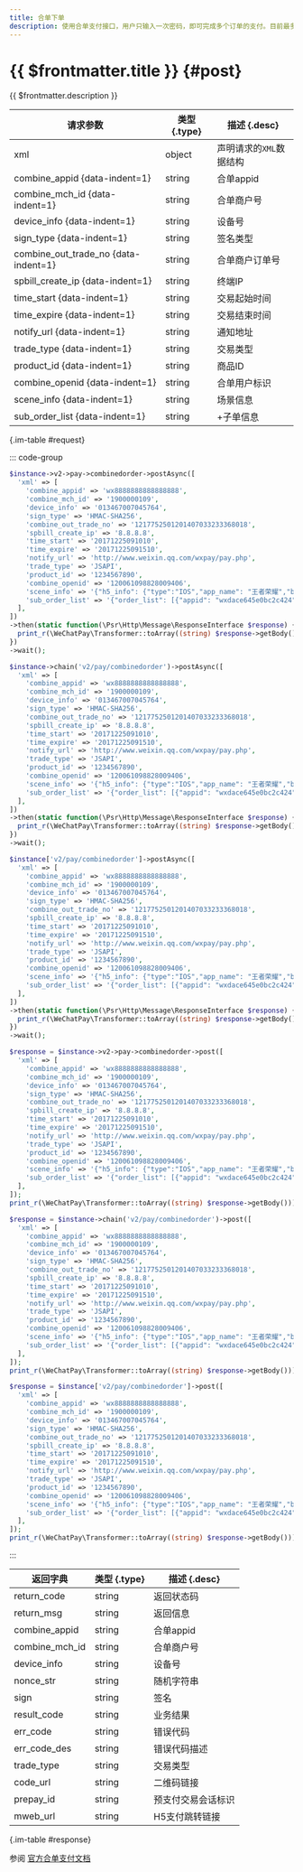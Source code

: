 ```yaml
---
title: 合单下单
description: 使用合单支付接口，用户只输入一次密码，即可完成多个订单的支付。目前最多一次可支持10笔订单进行合单支付。用合单下单api在微信支付服务后台生成预支付交易单，返回正确的预支付交易会话标识后再按扫码、JSAPI、APP、H5等不同场景生成交易串调起支付。
---
```


# {{ $frontmatter.title }} {#post}

{{ $frontmatter.description }}

| 请求参数 | 类型 {.type} | 描述 {.desc}
| --- | --- | ---
| xml | object | 声明请求的`XML`数据结构
| combine_appid {data-indent=1} | string | 合单appid
| combine_mch_id {data-indent=1} | string | 合单商户号
| device_info {data-indent=1} | string | 设备号
| sign_type {data-indent=1} | string | 签名类型
| combine_out_trade_no {data-indent=1} | string | 合单商户订单号
| spbill_create_ip {data-indent=1} | string | 终端IP
| time_start {data-indent=1} | string | 交易起始时间
| time_expire {data-indent=1} | string | 交易结束时间
| notify_url {data-indent=1} | string | 通知地址
| trade_type {data-indent=1} | string | 交易类型
| product_id {data-indent=1} | string | 商品ID
| combine_openid {data-indent=1} | string | 合单用户标识
| scene_info {data-indent=1} | string | 场景信息
| sub_order_list {data-indent=1} | string | +子单信息

{.im-table #request}

::: code-group

```php [异步纯链式]
$instance->v2->pay->combinedorder->postAsync([
  'xml' => [
    'combine_appid' => 'wx8888888888888888',
    'combine_mch_id' => '1900000109',
    'device_info' => '013467007045764',
    'sign_type' => 'HMAC-SHA256',
    'combine_out_trade_no' => '1217752501201407033233368018',
    'spbill_create_ip' => '8.8.8.8',
    'time_start' => '20171225091010',
    'time_expire' => '20171225091510',
    'notify_url' => 'http://www.weixin.qq.com/wxpay/pay.php',
    'trade_type' => 'JSAPI',
    'product_id' => '1234567890',
    'combine_openid' => '120061098828009406',
    'scene_info' => '{"h5_info": {"type":"IOS","app_name": "王者荣耀","bundle_id": "com.tencent.wzryIOS"}}',
    'sub_order_list' => '{"order_list": [{"appid": "wxdace645e0bc2c424","attach": "深圳分店","body": "子订单1","fee_type": "CNY","mch_id": "1900009001","out_trade_no": "OD201708030001","total_fee": 1234}],"order_num": 3}',
  ],
])
->then(static function(\Psr\Http\Message\ResponseInterface $response) {
  print_r(\WeChatPay\Transformer::toArray((string) $response->getBody()));
})
->wait();
```

```php [异步声明式]
$instance->chain('v2/pay/combinedorder')->postAsync([
  'xml' => [
    'combine_appid' => 'wx8888888888888888',
    'combine_mch_id' => '1900000109',
    'device_info' => '013467007045764',
    'sign_type' => 'HMAC-SHA256',
    'combine_out_trade_no' => '1217752501201407033233368018',
    'spbill_create_ip' => '8.8.8.8',
    'time_start' => '20171225091010',
    'time_expire' => '20171225091510',
    'notify_url' => 'http://www.weixin.qq.com/wxpay/pay.php',
    'trade_type' => 'JSAPI',
    'product_id' => '1234567890',
    'combine_openid' => '120061098828009406',
    'scene_info' => '{"h5_info": {"type":"IOS","app_name": "王者荣耀","bundle_id": "com.tencent.wzryIOS"}}',
    'sub_order_list' => '{"order_list": [{"appid": "wxdace645e0bc2c424","attach": "深圳分店","body": "子订单1","fee_type": "CNY","mch_id": "1900009001","out_trade_no": "OD201708030001","total_fee": 1234}],"order_num": 3}',
  ],
])
->then(static function(\Psr\Http\Message\ResponseInterface $response) {
  print_r(\WeChatPay\Transformer::toArray((string) $response->getBody()));
})
->wait();
```

```php [异步属性式]
$instance['v2/pay/combinedorder']->postAsync([
  'xml' => [
    'combine_appid' => 'wx8888888888888888',
    'combine_mch_id' => '1900000109',
    'device_info' => '013467007045764',
    'sign_type' => 'HMAC-SHA256',
    'combine_out_trade_no' => '1217752501201407033233368018',
    'spbill_create_ip' => '8.8.8.8',
    'time_start' => '20171225091010',
    'time_expire' => '20171225091510',
    'notify_url' => 'http://www.weixin.qq.com/wxpay/pay.php',
    'trade_type' => 'JSAPI',
    'product_id' => '1234567890',
    'combine_openid' => '120061098828009406',
    'scene_info' => '{"h5_info": {"type":"IOS","app_name": "王者荣耀","bundle_id": "com.tencent.wzryIOS"}}',
    'sub_order_list' => '{"order_list": [{"appid": "wxdace645e0bc2c424","attach": "深圳分店","body": "子订单1","fee_type": "CNY","mch_id": "1900009001","out_trade_no": "OD201708030001","total_fee": 1234}],"order_num": 3}',
  ],
])
->then(static function(\Psr\Http\Message\ResponseInterface $response) {
  print_r(\WeChatPay\Transformer::toArray((string) $response->getBody()));
})
->wait();
```

```php [同步纯链式]
$response = $instance->v2->pay->combinedorder->post([
  'xml' => [
    'combine_appid' => 'wx8888888888888888',
    'combine_mch_id' => '1900000109',
    'device_info' => '013467007045764',
    'sign_type' => 'HMAC-SHA256',
    'combine_out_trade_no' => '1217752501201407033233368018',
    'spbill_create_ip' => '8.8.8.8',
    'time_start' => '20171225091010',
    'time_expire' => '20171225091510',
    'notify_url' => 'http://www.weixin.qq.com/wxpay/pay.php',
    'trade_type' => 'JSAPI',
    'product_id' => '1234567890',
    'combine_openid' => '120061098828009406',
    'scene_info' => '{"h5_info": {"type":"IOS","app_name": "王者荣耀","bundle_id": "com.tencent.wzryIOS"}}',
    'sub_order_list' => '{"order_list": [{"appid": "wxdace645e0bc2c424","attach": "深圳分店","body": "子订单1","fee_type": "CNY","mch_id": "1900009001","out_trade_no": "OD201708030001","total_fee": 1234}],"order_num": 3}',
  ],
]);
print_r(\WeChatPay\Transformer::toArray((string) $response->getBody()));
```

```php [同步声明式]
$response = $instance->chain('v2/pay/combinedorder')->post([
  'xml' => [
    'combine_appid' => 'wx8888888888888888',
    'combine_mch_id' => '1900000109',
    'device_info' => '013467007045764',
    'sign_type' => 'HMAC-SHA256',
    'combine_out_trade_no' => '1217752501201407033233368018',
    'spbill_create_ip' => '8.8.8.8',
    'time_start' => '20171225091010',
    'time_expire' => '20171225091510',
    'notify_url' => 'http://www.weixin.qq.com/wxpay/pay.php',
    'trade_type' => 'JSAPI',
    'product_id' => '1234567890',
    'combine_openid' => '120061098828009406',
    'scene_info' => '{"h5_info": {"type":"IOS","app_name": "王者荣耀","bundle_id": "com.tencent.wzryIOS"}}',
    'sub_order_list' => '{"order_list": [{"appid": "wxdace645e0bc2c424","attach": "深圳分店","body": "子订单1","fee_type": "CNY","mch_id": "1900009001","out_trade_no": "OD201708030001","total_fee": 1234}],"order_num": 3}',
  ],
]);
print_r(\WeChatPay\Transformer::toArray((string) $response->getBody()));
```

```php [同步属性式]
$response = $instance['v2/pay/combinedorder']->post([
  'xml' => [
    'combine_appid' => 'wx8888888888888888',
    'combine_mch_id' => '1900000109',
    'device_info' => '013467007045764',
    'sign_type' => 'HMAC-SHA256',
    'combine_out_trade_no' => '1217752501201407033233368018',
    'spbill_create_ip' => '8.8.8.8',
    'time_start' => '20171225091010',
    'time_expire' => '20171225091510',
    'notify_url' => 'http://www.weixin.qq.com/wxpay/pay.php',
    'trade_type' => 'JSAPI',
    'product_id' => '1234567890',
    'combine_openid' => '120061098828009406',
    'scene_info' => '{"h5_info": {"type":"IOS","app_name": "王者荣耀","bundle_id": "com.tencent.wzryIOS"}}',
    'sub_order_list' => '{"order_list": [{"appid": "wxdace645e0bc2c424","attach": "深圳分店","body": "子订单1","fee_type": "CNY","mch_id": "1900009001","out_trade_no": "OD201708030001","total_fee": 1234}],"order_num": 3}',
  ],
]);
print_r(\WeChatPay\Transformer::toArray((string) $response->getBody()));
```

:::

| 返回字典 | 类型 {.type} | 描述 {.desc}
| --- | --- | ---
| return_code | string | 返回状态码
| return_msg | string | 返回信息
| combine_appid | string | 合单appid
| combine_mch_id | string | 合单商户号
| device_info | string | 设备号
| nonce_str | string | 随机字符串
| sign | string | 签名
| result_code | string | 业务结果
| err_code | string | 错误代码
| err_code_des | string | 错误代码描述
| trade_type | string | 交易类型
| code_url | string | 二维码链接
| prepay_id | string | 预支付交易会话标识
| mweb_url | string | H5支付跳转链接

{.im-table #response}

参阅 [官方合单支付文档](https://pay.weixin.qq.com/wiki/doc/api/combine.php?chapter=24_1&index=2)
